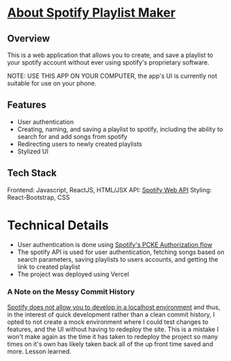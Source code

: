 # [About Spotify Playlist Maker](https://spotifyplaylistmaker.vercel.app/)


## Overview
This is a web application that allows you to create, and save a playlist to your spotify account without ever using spotify's proprietary software.

NOTE: USE THIS APP ON YOUR COMPUTER, the app's UI is currently not suitable for use on your phone.

## Features 
- User authentication
- Creating, naming, and saving a playlist to spotify, including the ability to search for and add songs from spotify
- Redirecting users to newly created playlists
- Stylized UI

## Tech Stack
Frontend: Javascript, ReactJS, HTML/JSX
API: [Spotify Web API](https://developer.spotify.com/documentation/web-api)
Styling: React-Bootstrap, CSS

# Technical Details
- User authentication is done using [Spotify's PCKE Authorization flow](https://developer.spotify.com/documentation/web-api/tutorials/code-pkce-flow)
- The spotify API is used for user authentication, fetching songs based on search parameters, saving playlists to users accounts, and getting the link to created playlist
- The project was deployed using Vercel

### A Note on the Messy Commit History

[Spotify does not allow you to develop in a localhost environment](https://developer.spotify.com/documentation/web-api/concepts/redirect_uri) and thus, in the interest of quick development rather than a clean commit history, I opted to not create a mock environment where I could test changes to features, and the UI without having to redeploy the site. This is a mistake I won't make again as the time it has taken to redeploy the project so many times on it's own has likely taken back all of the up front time saved and more. Lesson learned. 
